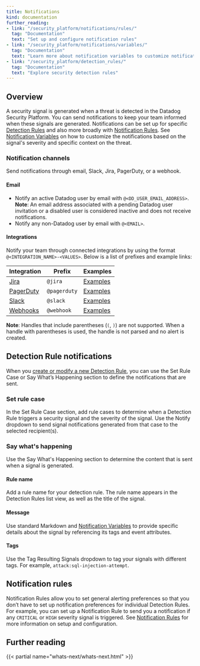 ```yaml
---
title: Notifications
kind: documentation
further_reading:
- link: "/security_platform/notifications/rules/"
  tag: "Documentation"
  text: "Set up and configure notification rules"
- link: "/security_platform/notifications/variables/"
  tag: "Documentation"
  text: "Learn more about notification variables to customize notifications"
- link: "/security_platform/detection_rules/"
  tag: "Documentation"
  text: "Explore security detection rules"
---
```


## Overview

A security signal is generated when a threat is detected in the Datadog Security Platform. You can send notifications to keep your team informed when these signals are generated. Notifications can be set up for specific [Detection Rules](#detection-rules-notifications) and also more broadly with [Notification Rules](#notification-rules). See [Notification Variables][1] on how to customize the notifications based on the signal's severity and specific context on the threat. 

### Notification channels

Send notifications through email, Slack, Jira, PagerDuty, or a webhook. 

#### Email

* Notify an active Datadog user by email with `@<DD_USER_EMAIL_ADDRESS>`. **Note**: An email address associated with a pending Datadog user invitation or a disabled user is considered inactive and does not receive notifications.
* Notify any non-Datadog user by email with `@<EMAIL>`.

#### Integrations

Notify your team through connected integrations by using the format `@<INTEGRATION_NAME>-<VALUES>`. Below is a list of prefixes and example links:

| Integration    | Prefix       | Examples       |
|----------------|--------------|----------------|
| [Jira][2]      | `@jira`      | [Examples][3]  |
| [PagerDuty][4] | `@pagerduty` | [Examples][5]  |
| [Slack][6]     | `@slack`     | [Examples][7]  |
| [Webhooks][8]  | `@webhook`   | [Examples][9] |

**Note**: Handles that include parentheses (`(`, `)`) are not supported. When a handle with parentheses is used, the handle is not parsed and no alert is created.

## Detection Rule notifications

When you [create or modify a new Detection Rule][10], you can use the Set Rule Case or Say What’s Happening section to define the notifications that are sent. 

### Set rule case

In the Set Rule Case section, add rule cases to determine when a Detection Rule triggers a security signal and the severity of the signal. Use the Notify dropdown to send signal notifications generated from that case to the selected recipient(s). 

### Say what's happening

Use the Say What's Happening section to determine the content that is sent when a signal is generated. 

#### Rule name

Add a rule name for your detection rule. The rule name appears in the Detection Rules list view, as well as the title of the signal. 

#### Message

Use standard Markdown and [Notification Variables][1] to provide specific details about the signal by referencing its tags and event attributes.

#### Tags

Use the Tag Resulting Signals dropdown to tag your signals with different tags. For example, `attack:sql-injection-attempt`. 

## Notification rules

Notification Rules allow you to set general alerting preferences so that you don’t have to set up notification preferences for individual Detection Rules. For example, you can set up a Notification Rule to send you a notification if any `CRITICAL` or `HIGH` severity signal is triggered. See [Notification Rules][11] for more information on setup and configuration.

## Further reading

{{< partial name="whats-next/whats-next.html" >}}

[1]: /security_platform/notifications/variables/
[2]: /integrations/jira/
[3]: /integrations/jira/#usage
[4]: /integrations/pagerduty/
[5]: /integrations/pagerduty/#send-a-notification-to-a-specific-pagerduty-service
[6]: /integrations/slack/
[7]: /integrations/slack/#mentions-in-slack-from-monitor-alert
[8]: /integrations/webhooks/
[9]: /integrations/webhooks/#usage
[10]: /security_platform/detection_rules/#creating-and-managing-detection-rules
[11]: /security_platform/notifications/rules/
